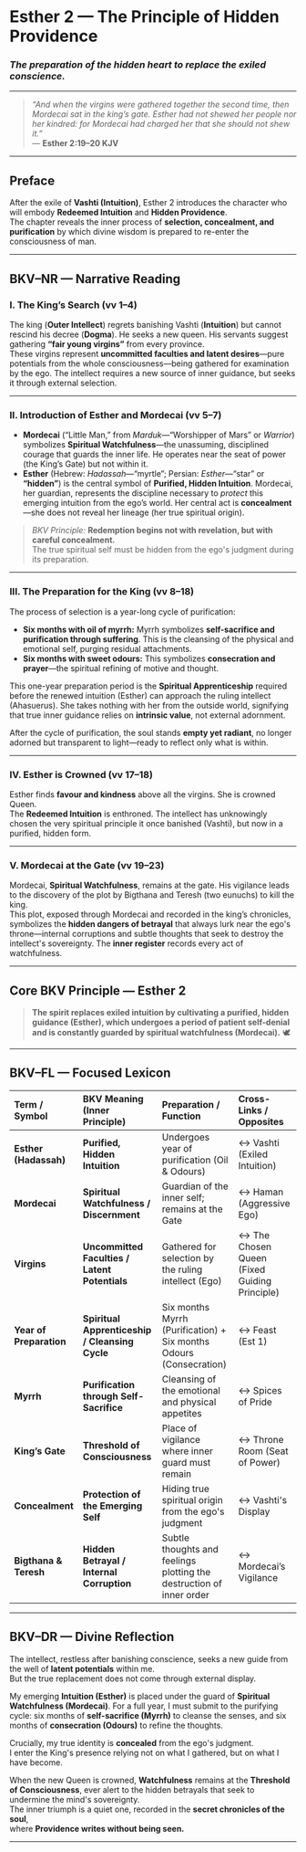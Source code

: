 # Esther 2 — The Principle of Hidden Providence  
### *The preparation of the hidden heart to replace the exiled conscience.*

---

> _“And when the virgins were gathered together the second time, then Mordecai sat in the king’s gate. Esther had not shewed her people nor her kindred: for Mordecai had charged her that she should not shew it.”_  
> — **Esther 2:19–20 KJV**

---

## **Preface**

After the exile of **Vashti (Intuition)**, Esther 2 introduces the character who will embody **Redeemed Intuition** and **Hidden Providence**.  
The chapter reveals the inner process of **selection, concealment, and purification** by which divine wisdom is prepared to re-enter the consciousness of man.

---

## **BKV–NR — Narrative Reading**

### **I. The King’s Search (vv 1–4)**  
The king (**Outer Intellect**) regrets banishing Vashti (**Intuition**) but cannot rescind his decree (**Dogma**). He seeks a new queen. His servants suggest gathering **“fair young virgins”** from every province.  
These virgins represent **uncommitted faculties and latent desires**—pure potentials from the whole consciousness—being gathered for examination by the ego. The intellect requires a new source of inner guidance, but seeks it through external selection.

---

### **II. Introduction of Esther and Mordecai (vv 5–7)**  
* **Mordecai** (“Little Man,” from *Marduk*—“Worshipper of Mars” or *Warrior*) symbolizes **Spiritual Watchfulness**—the unassuming, disciplined courage that guards the inner life. He operates near the seat of power (the King’s Gate) but not within it.  
* **Esther** (Hebrew: *Hadassah*—“myrtle”; Persian: *Esther*—“star” or **“hidden”**) is the central symbol of **Purified, Hidden Intuition**. Mordecai, her guardian, represents the discipline necessary to *protect* this emerging intuition from the ego’s world. Her central act is **concealment**—she does not reveal her lineage (her true spiritual origin).

> *BKV Principle:* **Redemption begins not with revelation, but with careful concealment.**  
> The true spiritual self must be hidden from the ego's judgment during its preparation.

---

### **III. The Preparation for the King (vv 8–18)**  
The process of selection is a year-long cycle of purification:  
* **Six months with oil of myrrh:** Myrrh symbolizes **self-sacrifice and purification through suffering**. This is the cleansing of the physical and emotional self, purging residual attachments.  
* **Six months with sweet odours:** This symbolizes **consecration and prayer**—the spiritual refining of motive and thought.

This one-year preparation period is the **Spiritual Apprenticeship** required before the renewed intuition (Esther) can approach the ruling intellect (Ahasuerus). She takes nothing with her from the outside world, signifying that true inner guidance relies on **intrinsic value**, not external adornment.

After the cycle of purification, the soul stands **empty yet radiant**, no longer adorned but transparent to light—ready to reflect only what is within.

---

### **IV. Esther is Crowned (vv 17–18)**  
Esther finds **favour and kindness** above all the virgins. She is crowned Queen.  
The **Redeemed Intuition** is enthroned. The intellect has unknowingly chosen the very spiritual principle it once banished (Vashti), but now in a purified, hidden form.

---

### **V. Mordecai at the Gate (vv 19–23)**  
Mordecai, **Spiritual Watchfulness**, remains at the gate. His vigilance leads to the discovery of the plot by Bigthana and Teresh (two eunuchs) to kill the king.  
This plot, exposed through Mordecai and recorded in the king’s chronicles, symbolizes the **hidden dangers of betrayal** that always lurk near the ego's throne—internal corruptions and subtle thoughts that seek to destroy the intellect's sovereignty. The **inner register** records every act of watchfulness.

---

## **Core BKV Principle — Esther 2**

> **The spirit replaces exiled intuition by cultivating a purified, hidden guidance (Esther), which undergoes a period of patient self-denial and is constantly guarded by spiritual watchfulness (Mordecai).** 🕊️

---

## **BKV–FL — Focused Lexicon**

| Term / Symbol | BKV Meaning (Inner Principle) | Preparation / Function | Cross-Links / Opposites |
| :--- | :--- | :--- | :--- |
| **Esther (Hadassah)** | **Purified, Hidden Intuition** | Undergoes year of purification (Oil & Odours) | ↔ Vashti (Exiled Intuition) |
| **Mordecai** | **Spiritual Watchfulness / Discernment** | Guardian of the inner self; remains at the Gate | ↔ Haman (Aggressive Ego) |
| **Virgins** | **Uncommitted Faculties / Latent Potentials** | Gathered for selection by the ruling intellect (Ego) | ↔ The Chosen Queen (Fixed Guiding Principle) |
| **Year of Preparation** | **Spiritual Apprenticeship / Cleansing Cycle** | Six months Myrrh (Purification) + Six months Odours (Consecration) | ↔ Feast (Est 1) |
| **Myrrh** | **Purification through Self-Sacrifice** | Cleansing of the emotional and physical appetites | ↔ Spices of Pride |
| **King’s Gate** | **Threshold of Consciousness** | Place of vigilance where inner guard must remain | ↔ Throne Room (Seat of Power) |
| **Concealment** | **Protection of the Emerging Self** | Hiding true spiritual origin from the ego's judgment | ↔ Vashti's Display |
| **Bigthana & Teresh** | **Hidden Betrayal / Internal Corruption** | Subtle thoughts and feelings plotting the destruction of inner order | ↔ Mordecai’s Vigilance |

---

## **BKV–DR — Divine Reflection**

The intellect, restless after banishing conscience, seeks a new guide from the well of **latent potentials** within me.  
But the true replacement does not come through external display.

My emerging **Intuition (Esther)** is placed under the guard of **Spiritual Watchfulness (Mordecai)**. For a full year, I must submit to the purifying cycle: six months of **self-sacrifice (Myrrh)** to cleanse the senses, and six months of **consecration (Odours)** to refine the thoughts.

Crucially, my true identity is **concealed** from the ego's judgment.  
I enter the King's presence relying not on what I gathered, but on what I have become.

When the new Queen is crowned, **Watchfulness** remains at the **Threshold of Consciousness**, ever alert to the hidden betrayals that seek to undermine the mind's sovereignty.  
The inner triumph is a quiet one, recorded in the **secret chronicles of the soul**,  
where **Providence writes without being seen.**

---





